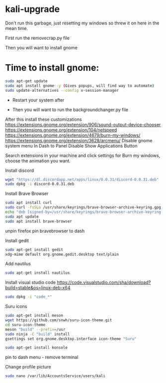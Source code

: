 # kali-upgrade

Don't run this garbage, just resetting my windows so threw it on here in the mean time. 

First run the removecrap.py file

Then you will want to install gnome
# Time to install gnome:
```sh
sudo apt-get update
sudo apt install gnome -y (Gives popups, will find way to automate)
sudo update-alternatives --config x-session-manager
```

- Restart your system after

- Then you will want to run the backgroundchanger.py file

After this install these customizations
https://extensions.gnome.org/extension/906/sound-output-device-chooser
https://extensions.gnome.org/extension/104/netspeed
https://extensions.gnome.org/extension/4679/burn-my-windows/
https://extensions.gnome.org/extension/3628/arcmenu/
Disable gnome system menu
In Dash to Panel Disable Show Applications Button

Search extensions in your machine and click settings for Burn my windows, choose the animation you want.

Install discord
```sh
wget "https://dl.discordapp.net/apps/linux/0.0.31/discord-0.0.31.deb"
sudo dpkg -i discord-0.0.31.deb
```

Install Brave Browser
```sh
sudo apt install curl
sudo curl -fsSLo /usr/share/keyrings/brave-browser-archive-keyring.gpg https://brave-browser-apt-release.s3.brave.com/brave-browser-archive-keyring.gpg
echo "deb [signed-by=/usr/share/keyrings/brave-browser-archive-keyring.gpg] https://brave-browser-apt-release.s3.brave.com/ stable main"|sudo tee /etc/apt/sources.list.d/brave-browser-release.list
sudo apt update
sudo apt install brave-browser
```
unpin firefox
pin bravebrowser to dash

Install gedit
```sh
sudo apt-get install gedit
xdg-mime default org.gnome.gedit.desktop text/plain
```
Add nautilus
```sh
sudo apt-get install nautilus
```
Install visual studio code
https://code.visualstudio.com/sha/download?build=stable&os=linux-deb-x64
```sh
sudo dpkg -i "code_*"
```

Suru icons
```sh
sudo apt-get install meson
wget https://github.com/snwh/suru-icon-theme.git
cd suru-icon-theme
meson "build" --prefix=/usr
sudo ninja -C "build" install
gsettings set org.gnome.desktop.interface icon-theme "Suru"
```

```sh
sudo apt-get install konsole
```
pin to dash menu - remove terminal

Change profile picture
```sh
sudo nano /var/lib/AccountsService/users/kali
```
